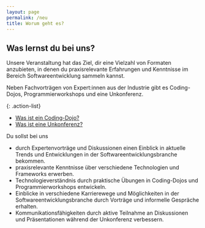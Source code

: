 ```yaml
---
layout: page
permalink: /neu
title: Worum geht es?
---
```


## Was lernst du bei uns? 

Unsere Veranstaltung hat das Ziel, dir eine Vielzahl von Formaten anzubieten, in denen du praxisrelevante Erfahrungen und Kenntnisse im Bereich Softwareentwicklung sammeln kannst.  

Neben Fachvorträgen von Expert:innen aus der Industrie gibt es Coding-Dojos, Programmierworkshops und eine Unkonferenz. 

{: .action-list}
* [Was ist ein Coding-Dojo?](/formate#coding-dojo) 
* [Was ist eine Unkonferenz?](/formate#unkonferenz) 

Du sollst bei uns

* durch Expertenvorträge und Diskussionen einen Einblick in aktuelle Trends und Entwicklungen in der Softwareentwicklungsbranche bekommen.
* praxisrelevante Kenntnisse über verschiedene Technologien und Frameworks erwerben.
* Technologieverständnis durch praktische Übungen in Coding-Dojos und Programmierworkshops entwickeln.
* Einblicke in verschiedene Karrierewege und Möglichkeiten in der Softwareentwicklungsbranche durch Vorträge und informelle Gespräche erhalten.
* Kommunikationsfähigkeiten durch aktive Teilnahme an Diskussionen und Präsentationen während der Unkonferenz verbessern.







